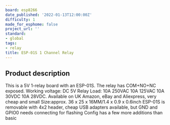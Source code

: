 ```yaml
---
board: esp8266
date_published: '2022-01-13T12:00:00Z'
difficulty: 1
made_for_esphome: false
project_url: ''
standard:
- global
tags:
- relay
title: ESP-01S 1 Channel Relay
---
```


## Product description

This is a 5V 1-relay board with an ESP-01S.
The relay has COM+NO+NC exposed.
Working voltage: DC 5V
Relay Load: 10A 250VAC 10A 125VAC 10A 30VDC 10A 28VDC.
Available on UK Amazon, eBay and Aliexpress, very cheap and small
Size:approx. 36 x 25 x 16MM/1.4 x 0.9 x 0.6inch
ESP-01S is removable with 4x2 header, cheap USB adapters available, but GND and GPIO0 needs connecting for flashing
Config has a few more additions than basic